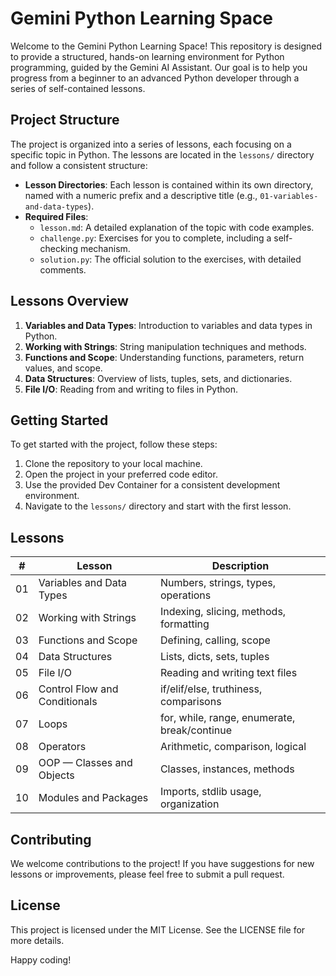 # Gemini Python Learning Space

Welcome to the Gemini Python Learning Space! This repository is designed to provide a structured, hands-on learning environment for Python programming, guided by the Gemini AI Assistant. Our goal is to help you progress from a beginner to an advanced Python developer through a series of self-contained lessons.

## Project Structure

The project is organized into a series of lessons, each focusing on a specific topic in Python. The lessons are located in the `lessons/` directory and follow a consistent structure:

- **Lesson Directories**: Each lesson is contained within its own directory, named with a numeric prefix and a descriptive title (e.g., `01-variables-and-data-types`).
- **Required Files**:
  - `lesson.md`: A detailed explanation of the topic with code examples.
  - `challenge.py`: Exercises for you to complete, including a self-checking mechanism.
  - `solution.py`: The official solution to the exercises, with detailed comments.

## Lessons Overview

1. **Variables and Data Types**: Introduction to variables and data types in Python.
2. **Working with Strings**: String manipulation techniques and methods.
3. **Functions and Scope**: Understanding functions, parameters, return values, and scope.
4. **Data Structures**: Overview of lists, tuples, sets, and dictionaries.
5. **File I/O**: Reading from and writing to files in Python.

## Getting Started

To get started with the project, follow these steps:

1. Clone the repository to your local machine.
2. Open the project in your preferred code editor.
3. Use the provided Dev Container for a consistent development environment.
4. Navigate to the `lessons/` directory and start with the first lesson.

## Lessons

| #  | Lesson                          | Description                                  |
|----|----------------------------------|----------------------------------------------|
| 01 | Variables and Data Types         | Numbers, strings, types, operations          |
| 02 | Working with Strings             | Indexing, slicing, methods, formatting       |
| 03 | Functions and Scope              | Defining, calling, scope                     |
| 04 | Data Structures                  | Lists, dicts, sets, tuples                   |
| 05 | File I/O                         | Reading and writing text files               |
| 06 | Control Flow and Conditionals    | if/elif/else, truthiness, comparisons        |
| 07 | Loops                            | for, while, range, enumerate, break/continue |
| 08 | Operators                        | Arithmetic, comparison, logical              |
| 09 | OOP — Classes and Objects        | Classes, instances, methods                  |
| 10 | Modules and Packages             | Imports, stdlib usage, organization          |


## Contributing

We welcome contributions to the project! If you have suggestions for new lessons or improvements, please feel free to submit a pull request.

## License

This project is licensed under the MIT License. See the LICENSE file for more details.

Happy coding!

